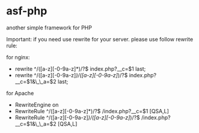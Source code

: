 asf-php
=======

another simple framework for PHP


Important:
if you need use rewrite for your server. please use follow rewrite rule:

for nginx:

   * rewrite ^/([a-z][\-0-9a-z]*)/?$ index.php?\_\_c=$1 last;
   * rewrite ^/([a-z][\-0-9a-z]*)/([a-z][\-0-9a-z]*)/?$ index.php?\_\_c=$1&\_\_a=$2 last;
  
for Apache

   * RewriteEngine on
   * RewriteRule ^/([a-z][\-0-9a-z]*)/?$ /index.php?\_\_c=$1 [QSA,L]
   * RewriteRule ^/([a-z][\-0-9a-z]*)/([a-z][\-0-9a-z]*)/?$ /index.php?\_\_c=$1&\_\_a=$2 [QSA,L]
